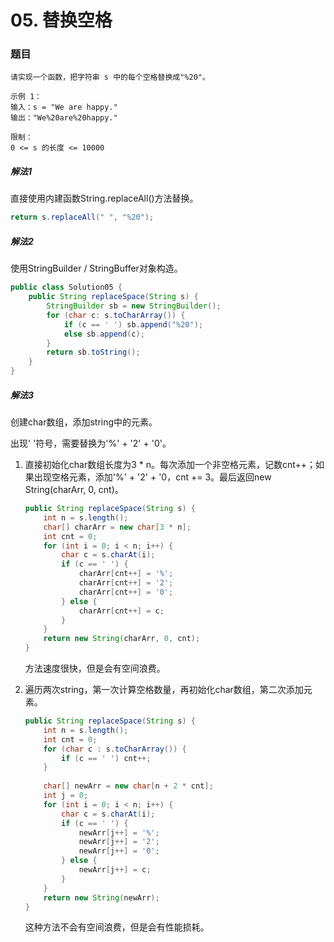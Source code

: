 # 05. 替换空格

### 题目

```
请实现一个函数，把字符串 s 中的每个空格替换成"%20"。

示例 1：
输入：s = "We are happy."
输出："We%20are%20happy."
 
限制：
0 <= s 的长度 <= 10000
```

##### 解法1

直接使用内建函数String.replaceAll()方法替换。

```java
return s.replaceAll(" ", "%20");
```

##### 解法2

使用StringBuilder / StringBuffer对象构造。

```java
public class Solution05 {
    public String replaceSpace(String s) {
        StringBuilder sb = new StringBuilder();
        for (char c: s.toCharArray()) {
            if (c == ' ') sb.append("%20");
            else sb.append(c);
        }
        return sb.toString();
    }
}
```

##### 解法3

创建char数组，添加string中的元素。

出现' '符号，需要替换为'%' + '2' + '0'。

1. 直接初始化char数组长度为3 * n。每次添加一个非空格元素，记数cnt++；如果出现空格元素，添加'%' + '2' + '0，cnt += 3。最后返回new String(charArr, 0, cnt)。

   ```java
   public String replaceSpace(String s) {
       int n = s.length();
       char[] charArr = new char[3 * n];
       int cnt = 0;
       for (int i = 0; i < n; i++) {
           char c = s.charAt(i);
           if (c == ' ') {
               charArr[cnt++] = '%';
               charArr[cnt++] = '2';
               charArr[cnt++] = '0';
           } else {
               charArr[cnt++] = c;
           }
       }
       return new String(charArr, 0, cnt);
   }
   ```

   方法速度很快，但是会有空间浪费。

2. 遍历两次string，第一次计算空格数量，再初始化char数组，第二次添加元素。

   ```java
   public String replaceSpace(String s) {
       int n = s.length();
       int cnt = 0;
       for (char c : s.toCharArray()) {
           if (c == ' ') cnt++;
       }
     
       char[] newArr = new char[n + 2 * cnt];
       int j = 0;
       for (int i = 0; i < n; i++) {
           char c = s.charAt(i);
           if (c == ' ') {
               newArr[j++] = '%';
               newArr[j++] = '2';
               newArr[j++] = '0';
           } else {
               newArr[j++] = c;
           }
       }
       return new String(newArr);
   }
   ```

   这种方法不会有空间浪费，但是会有性能损耗。